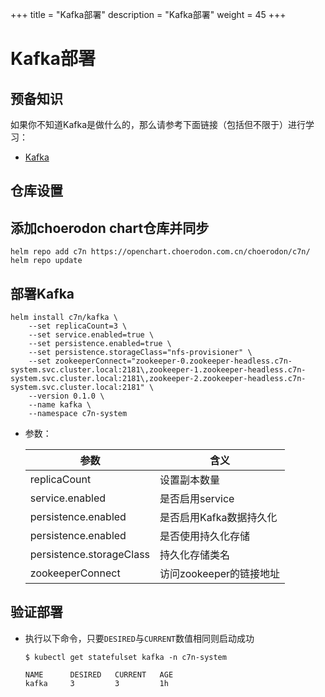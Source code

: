 +++
title = "Kafka部署"
description = "Kafka部署"
weight = 45
+++

# Kafka部署

## 预备知识

如果你不知道Kafka是做什么的，那么请参考下面链接（包括但不限于）进行学习：

- [Kafka](http://kafka.apache.org/)

## 仓库设置

## 添加choerodon chart仓库并同步

```
helm repo add c7n https://openchart.choerodon.com.cn/choerodon/c7n/
helm repo update
```

## 部署Kafka

```shell
helm install c7n/kafka \
    --set replicaCount=3 \
    --set service.enabled=true \
    --set persistence.enabled=true \
    --set persistence.storageClass="nfs-provisioner" \
    --set zookeeperConnect="zookeeper-0.zookeeper-headless.c7n-system.svc.cluster.local:2181\,zookeeper-1.zookeeper-headless.c7n-system.svc.cluster.local:2181\,zookeeper-2.zookeeper-headless.c7n-system.svc.cluster.local:2181" \
    --version 0.1.0 \
    --name kafka \
    --namespace c7n-system
```

- 参数：

    参数 | 含义 
    --- |  --- 
    replicaCount|设置副本数量
    service.enabled|是否启用service
    persistence.enabled|是否启用Kafka数据持久化
    persistence.enabled|是否使用持久化存储
    persistence.storageClass|持久化存储类名
    zookeeperConnect|访问zookeeper的链接地址

## 验证部署

- 执行以下命令，只要`DESIRED`与`CURRENT`数值相同则启动成功

    ```console
    $ kubectl get statefulset kafka -n c7n-system

    NAME      DESIRED   CURRENT   AGE
    kafka     3         3         1h
    ```